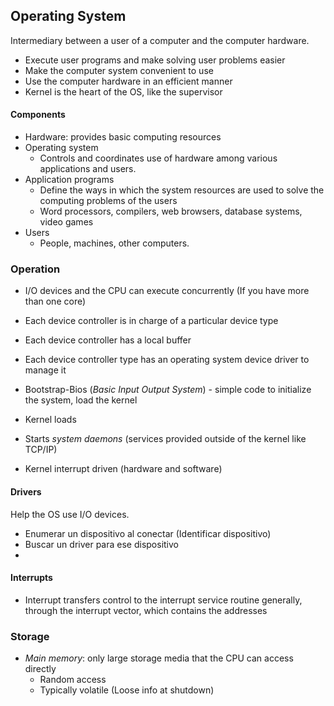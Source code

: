 ## Operating System
Intermediary between a user of a computer and the computer hardware.

- Execute user programs and make solving user problems easier
- Make the computer system convenient to use
- Use the computer hardware in an efficient manner
- Kernel is the heart of the OS, like the supervisor
#### Components
- Hardware: provides basic computing resources
- Operating system
	- Controls and coordinates use of hardware among various applications and users.
- Application programs
	- Define the ways in which the system resources are used to solve the computing problems of the users
	- Word processors, compilers, web browsers, database systems, video games
- Users
	- People, machines, other computers.
### Operation
- I/O devices and the CPU can execute concurrently (If you have more than one core)
- Each device controller is in charge of a particular device type
- Each device controller has a local buffer
- Each device controller type has an operating system device driver to manage it

- Bootstrap-Bios (*Basic Input Output System*) - simple code to initialize the system, load the kernel
- Kernel loads
- Starts *system daemons* (services provided outside of the kernel like TCP/IP)
- Kernel interrupt driven (hardware and software)
#### Drivers
Help the OS use I/O devices. 
- Enumerar un dispositivo al conectar (Identificar dispositivo)
- Buscar un driver para ese dispositivo
- 
#### Interrupts
- Interrupt transfers control to the interrupt service routine generally, through the interrupt vector, which contains the addresses
### Storage
- *Main memory*: only large storage media that the CPU can access directly
	- Random access
	- Typically volatile (Loose info at shutdown)

